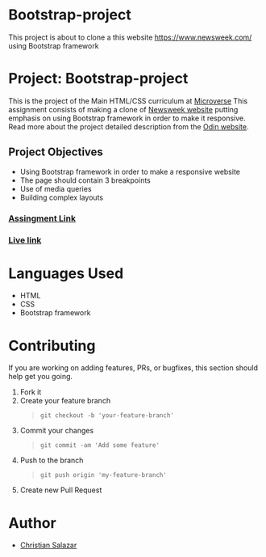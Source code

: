# Bootstrap-project
This project is about to clone a this website https://www.newsweek.com/ using Bootstrap framework

# Project: Bootstrap-project

This is the project of the Main HTML/CSS curriculum at [Microverse](https://www.microverse.org/)
This assignment consists of making a clone of [Newsweek website](https://newsweek.com/) putting emphasis on using Bootstrap framework in order to make it responsive.
Read more about the project detailed description from the [Odin website](https://www.theodinproject.com/courses/html5-and-css3/lessons/using-bootstrap).

## Project Objectives

- Using Bootstrap framework in order to make a responsive website
- The page should contain 3 breakpoints
- Use of media queries
- Building complex layouts

### [Assingment Link](https://www.theodinproject.com/courses/html5-and-css3/lessons/using-bootstrap)

### [Live link](https://grifo89.github.io/Bootstrap-project/)

# Languages Used

- HTML
- CSS
- Bootstrap framework

# Contributing

If you are working on adding features, PRs, or bugfixes, this section should help get you going.

1. Fork it
2. Create your feature branch
   > `git checkout -b 'your-feature-branch'`
3. Commit your changes
   > `git commit -am 'Add some feature'`
4. Push to the branch
   > `git push origin 'my-feature-branch'`
5. Create new Pull Request

# Author

- [Christian Salazar](https://github.com/Grifo89)
